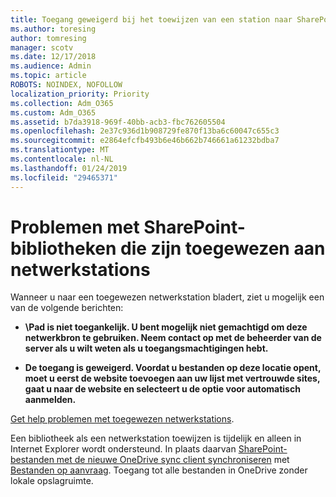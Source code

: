 ```yaml
---
title: Toegang geweigerd bij het toewijzen van een station naar SharePoint
ms.author: toresing
author: tomresing
manager: scotv
ms.date: 12/17/2018
ms.audience: Admin
ms.topic: article
ROBOTS: NOINDEX, NOFOLLOW
localization_priority: Priority
ms.collection: Adm_O365
ms.custom: Adm_O365
ms.assetid: b7da3918-969f-40bb-acb3-fbc762605504
ms.openlocfilehash: 2e37c936d1b908729fe870f13ba6c60047c655c3
ms.sourcegitcommit: e2864efcfb493b6e46b662b746661a61232bdba7
ms.translationtype: MT
ms.contentlocale: nl-NL
ms.lasthandoff: 01/24/2019
ms.locfileid: "29465371"
---
```

# <a name="fix-problems-with-sharepoint-libraries-mapped-to-network-drives"></a>Problemen met SharePoint-bibliotheken die zijn toegewezen aan netwerkstations

Wanneer u naar een toegewezen netwerkstation bladert, ziet u mogelijk een van de volgende berichten:
  
- **\\Pad is niet toegankelijk. U bent mogelijk niet gemachtigd om deze netwerkbron te gebruiken. Neem contact op met de beheerder van de server als u wilt weten als u toegangsmachtigingen hebt.**
    
- **De toegang is geweigerd. Voordat u bestanden op deze locatie opent, moet u eerst de website toevoegen aan uw lijst met vertrouwde sites, gaat u naar de website en selecteert u de optie voor automatisch aanmelden.**
    
[Get help problemen met toegewezen netwerkstations](https://support.office.com/article/ef399c67-4578-4c3a-adbe-0b489084eabe.aspx).
  
Een bibliotheek als een netwerkstation toewijzen is tijdelijk en alleen in Internet Explorer wordt ondersteund. In plaats daarvan [SharePoint-bestanden met de nieuwe OneDrive sync client synchroniseren](https://support.office.com/article/6de9ede8-5b6e-4503-80b2-6190f3354a88.aspx) met [Bestanden op aanvraag](https://support.office.com/article/0e6860d3-d9f3-4971-b321-7092438fb38e.aspx). Toegang tot alle bestanden in OneDrive zonder lokale opslagruimte.
  

